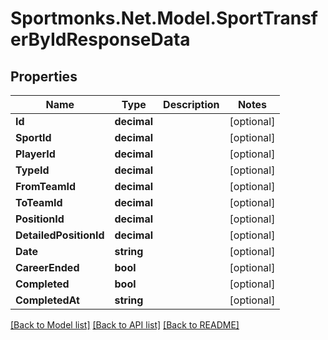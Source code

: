 # Sportmonks.Net.Model.SportTransferByIdResponseData

## Properties

Name | Type | Description | Notes
------------ | ------------- | ------------- | -------------
**Id** | **decimal** |  | [optional] 
**SportId** | **decimal** |  | [optional] 
**PlayerId** | **decimal** |  | [optional] 
**TypeId** | **decimal** |  | [optional] 
**FromTeamId** | **decimal** |  | [optional] 
**ToTeamId** | **decimal** |  | [optional] 
**PositionId** | **decimal** |  | [optional] 
**DetailedPositionId** | **decimal** |  | [optional] 
**Date** | **string** |  | [optional] 
**CareerEnded** | **bool** |  | [optional] 
**Completed** | **bool** |  | [optional] 
**CompletedAt** | **string** |  | [optional] 

[[Back to Model list]](../README.md#documentation-for-models) [[Back to API list]](../README.md#documentation-for-api-endpoints) [[Back to README]](../README.md)

